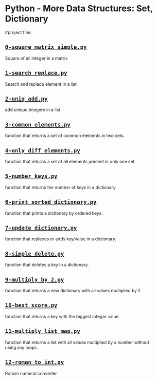 # Python - More Data Structures: Set, Dictionary

#project files

## [`0-square_matrix_simple.py`](0-square_matrix_simple.py)
Square of all integer in a matrix

## [`1-search_replace.py`](1-search_replace.py)
Search and replace element in a list

## [`2-uniq_add.py`](2-uniq_add.py)
add unique integers in a list

## [`3-common_elements.py`](3-common_elements.py)
function that returns a set of common elements in two sets.

## [`4-only_diff_elements.py`](4-only_diff_elements.py)
function that returns a set of all elements present in only one set.

## [`5-number_keys.py`](5-number_keys.py)
function that returns the number of keys in a dictionary.

## [`6-print_sorted_dictionary.py`](6-print_sorted_dictionary.py)
function that prints a dictionary by ordered keys.

## [`7-update_dictionary.py`](7-update_dictionary.py)
function that replaces or adds key/value in a dictionary.

## [`8-simple_delete.py`](8-simple_delete.py)
function that deletes a key in a dictionary.

## [`9-multiply_by_2.py`](9-multiply_by_2.py)
function that returns a new dictionary with all values multiplied by 2

## [`10-best_score.py`](10-best_score.py)
function that returns a key with the biggest integer value.

## [`11-multiply_list_map.py`](11-multiply_list_map.py)
function that returns a list with all values multiplied by a number without using any loops.

## [`12-roman_to_int.py`](12-roman_to_int.py)
Roman numeral converter

